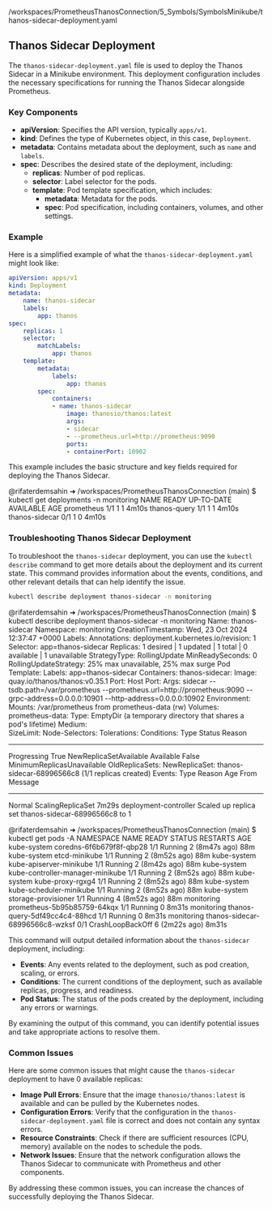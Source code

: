 /workspaces/PrometheusThanosConnection/5_Symbols/SymbolsMinikube/thanos-sidecar-deployment.yaml

## Thanos Sidecar Deployment

The `thanos-sidecar-deployment.yaml` file is used to deploy the Thanos Sidecar in a Minikube environment. This deployment configuration includes the necessary specifications for running the Thanos Sidecar alongside Prometheus.

### Key Components

- **apiVersion**: Specifies the API version, typically `apps/v1`.
- **kind**: Defines the type of Kubernetes object, in this case, `Deployment`.
- **metadata**: Contains metadata about the deployment, such as `name` and `labels`.
- **spec**: Describes the desired state of the deployment, including:
    - **replicas**: Number of pod replicas.
    - **selector**: Label selector for the pods.
    - **template**: Pod template specification, which includes:
        - **metadata**: Metadata for the pods.
        - **spec**: Pod specification, including containers, volumes, and other settings.

### Example

Here is a simplified example of what the `thanos-sidecar-deployment.yaml` might look like:

```yaml
apiVersion: apps/v1
kind: Deployment
metadata:
    name: thanos-sidecar
    labels:
        app: thanos
spec:
    replicas: 1
    selector:
        matchLabels:
            app: thanos
    template:
        metadata:
            labels:
                app: thanos
        spec:
            containers:
            - name: thanos-sidecar
                image: thanosio/thanos:latest
                args:
                - sidecar
                - --prometheus.url=http://prometheus:9090
                ports:
                - containerPort: 10902
```

This example includes the basic structure and key fields required for deploying the Thanos Sidecar.


@rifaterdemsahin ➜ /workspaces/PrometheusThanosConnection (main) $ kubectl get deployments -n monitoring
NAME             READY   UP-TO-DATE   AVAILABLE   AGE
prometheus       1/1     1            1           4m10s
thanos-query     1/1     1            1           4m10s
thanos-sidecar   0/1     1            0           4m10s



### Troubleshooting Thanos Sidecar Deployment

To troubleshoot the `thanos-sidecar` deployment, you can use the `kubectl describe` command to get more details about the deployment and its current state. This command provides information about the events, conditions, and other relevant details that can help identify the issue.

```sh
kubectl describe deployment thanos-sidecar -n monitoring
```

@rifaterdemsahin ➜ /workspaces/PrometheusThanosConnection (main) $ kubectl describe deployment thanos-sidecar -n monitoring
Name:                   thanos-sidecar
Namespace:              monitoring
CreationTimestamp:      Wed, 23 Oct 2024 12:37:47 +0000
Labels:                 <none>
Annotations:            deployment.kubernetes.io/revision: 1
Selector:               app=thanos-sidecar
Replicas:               1 desired | 1 updated | 1 total | 0 available | 1 unavailable
StrategyType:           RollingUpdate
MinReadySeconds:        0
RollingUpdateStrategy:  25% max unavailable, 25% max surge
Pod Template:
  Labels:  app=thanos-sidecar
  Containers:
   thanos-sidecar:
    Image:      quay.io/thanos/thanos:v0.35.1
    Port:       <none>
    Host Port:  <none>
    Args:
      sidecar
      --tsdb.path=/var/prometheus
      --prometheus.url=http://prometheus:9090
      --grpc-address=0.0.0.0:10901
      --http-address=0.0.0.0:10902
    Environment:  <none>
    Mounts:
      /var/prometheus from prometheus-data (rw)
  Volumes:
   prometheus-data:
    Type:          EmptyDir (a temporary directory that shares a pod's lifetime)
    Medium:        
    SizeLimit:     <unset>
  Node-Selectors:  <none>
  Tolerations:     <none>
Conditions:
  Type           Status  Reason
  ----           ------  ------
  Progressing    True    NewReplicaSetAvailable
  Available      False   MinimumReplicasUnavailable
OldReplicaSets:  <none>
NewReplicaSet:   thanos-sidecar-68996566c8 (1/1 replicas created)
Events:
  Type    Reason             Age    From                   Message
  ----    ------             ----   ----                   -------
  Normal  ScalingReplicaSet  7m29s  deployment-controller  Scaled up replica set thanos-sidecar-68996566c8 to 1

  >>>>>>>>>>>>>>>>>>>>>>>>>>>>>>>>>>>>>>>>>>>>>>>>>>>>>>>>>>>>>

@rifaterdemsahin ➜ /workspaces/PrometheusThanosConnection (main) $ kubectl get pods -A
NAMESPACE     NAME                               READY   STATUS             RESTARTS        AGE
kube-system   coredns-6f6b679f8f-qbp28           1/1     Running            2 (8m47s ago)   88m
kube-system   etcd-minikube                      1/1     Running            2 (8m52s ago)   88m
kube-system   kube-apiserver-minikube            1/1     Running            2 (8m42s ago)   88m
kube-system   kube-controller-manager-minikube   1/1     Running            2 (8m52s ago)   88m
kube-system   kube-proxy-rgxg4                   1/1     Running            2 (8m52s ago)   88m
kube-system   kube-scheduler-minikube            1/1     Running            2 (8m52s ago)   88m
kube-system   storage-provisioner                1/1     Running            4 (8m52s ago)   88m
monitoring    prometheus-5b95b85759-64kqx        1/1     Running            0               8m31s
monitoring    thanos-query-5df49cc4c4-88hcd      1/1     Running            0               8m31s
monitoring    thanos-sidecar-68996566c8-wzksf    0/1     CrashLoopBackOff   6 (2m22s ago)   8m31s

>>>>>>>>>>>>>>>>>>>>>>>>>>>>>>>>>>>>>>>>>>>>>>>>>>>>>>>>>>>>>>>>>>>>>>>>>>>>>>>>>>>>>>>>>>>>>>>>>>>>>>




This command will output detailed information about the `thanos-sidecar` deployment, including:

- **Events**: Any events related to the deployment, such as pod creation, scaling, or errors.
- **Conditions**: The current conditions of the deployment, such as available replicas, progress, and readiness.
- **Pod Status**: The status of the pods created by the deployment, including any errors or warnings.

By examining the output of this command, you can identify potential issues and take appropriate actions to resolve them.

### Common Issues

Here are some common issues that might cause the `thanos-sidecar` deployment to have 0 available replicas:

- **Image Pull Errors**: Ensure that the image `thanosio/thanos:latest` is available and can be pulled by the Kubernetes nodes.
- **Configuration Errors**: Verify that the configuration in the `thanos-sidecar-deployment.yaml` file is correct and does not contain any syntax errors.
- **Resource Constraints**: Check if there are sufficient resources (CPU, memory) available on the nodes to schedule the pods.
- **Network Issues**: Ensure that the network configuration allows the Thanos Sidecar to communicate with Prometheus and other components.

By addressing these common issues, you can increase the chances of successfully deploying the Thanos Sidecar.

